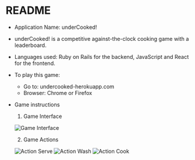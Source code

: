 # README

* Application Name: underCooked!

* underCooked! is a competitive against-the-clock cooking game with a leaderboard.

* Languages used: Ruby on Rails for the backend, JavaScript and React for the frontend.

* To play this game:
  - Go to: undercooked-herokuapp.com
  - Browser: Chrome or Firefox

* Game instructions
  1. Game Interface

    ![Game Interface](https://i.ibb.co/jkfgPSn/new-game-interface.png)

  2. Game Actions

    ![Action Serve](https://i.ibb.co/k4Sc53Y/new-serve-action.png)
    ![Action Wash](https://i.ibb.co/qDqDh0y/new-wash-action.png)
    ![Action Cook](https://i.ibb.co/S0VDMCd/new-cook-action.png)
